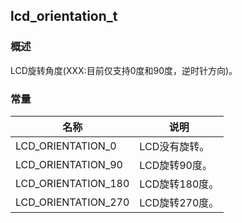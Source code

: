 ## lcd\_orientation\_t
### 概述
 LCD旋转角度(XXX:目前仅支持0度和90度，逆时针方向)。
### 常量
<p id="lcd_orientation_t_consts">

| 名称 | 说明 | 
| -------- | ------- | 
| LCD\_ORIENTATION\_0 | LCD没有旋转。 |
| LCD\_ORIENTATION\_90 | LCD旋转90度。 |
| LCD\_ORIENTATION\_180 | LCD旋转180度。 |
| LCD\_ORIENTATION\_270 | LCD旋转270度。 |
